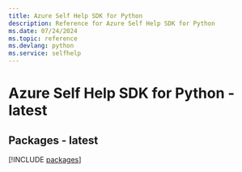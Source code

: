 ```yaml
---
title: Azure Self Help SDK for Python
description: Reference for Azure Self Help SDK for Python
ms.date: 07/24/2024
ms.topic: reference
ms.devlang: python
ms.service: selfhelp
---
```

# Azure Self Help SDK for Python - latest
## Packages - latest
[!INCLUDE [packages](self-help-index.md)]